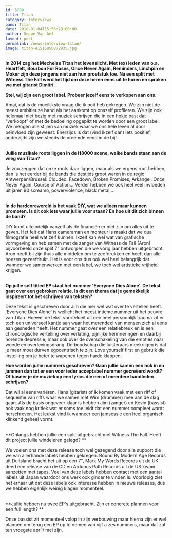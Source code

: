 ```yaml
---
id: 3700
title: Titan
category: Interviews
band: Titan
date: 2018-01-04T15:56:23+00:00
author: Seppe Van Ael
layout: post
permalink: /news/interview-titan/
image: titan-e1515056872935.jpg
---
```

**In 2014 zag het Mechelse Titan het levenslicht. Met (ex) leden van o.a. Heartfelt, Bourbon For Roses, Once Never Again, Reminders, Linchpin en Moker zijn deze jongens niet aan hun proefstuk toe. Na een split met Witness The Fall werd het tijd om deze heren eens uit te horen en spraken we met gitarist Dimitri.**

**Stel, wij zijn een groot label. Probeer jezelf eens te verkopen aan ons.**

<span style="font-weight: 400;">Amai, dat is de moeilijkste vraag die ik ooit heb gekregen. We zijn niet de meest ambitieuze band als het aankomt op onszelf profileren. We zijn ook helemaal niet bezig met muziek schrijven die in een hokje past dat “verkoopt” of met de bedoeling opgepikt te worden door een groot label. We mengen alle stijlen van muziek waar we ons hele leven al door beïnvloed zijn geweest. Enerzijds is dat (vind ikzelf dan) iets positief, anderzijds zijn we steeds de vreemde eend in de bijt.</span>

<span style="font-weight: 400;"><br /> </span>**Jullie muzikale roots liggen in de H8000 scene, welke bands staan aan de wieg van Titan?**

<span style="font-weight: 400;">Je zou zeggen dat onze roots daar liggen, maar als we ergens root hebben, dan is het eerder bij de bands die destijds groot waren in de regio Antwerpen/Brussel: Clouded, Facedown, Broken Promises, Arkangel, Once Never Again, Course of Action&#8230; Verder hebben we ook heel veel invloeden uit jaren 90 screamo, powerviolence, black metal,… </span>

<span style="font-weight: 400;"><br /> </span>**In de hardcorewereld is het vaak DIY, wat we alleen maar kunnen promoten. Is dit ook iets waar jullie voor staan? En hoe uit dit zich binnen de band?**

<span style="font-weight: 400;">DIY komt uiteindelijk vanzelf als de financiën er niet zijn om alles uit te geven. Het feit dat Hans cameraman en monteur is maakt dat we qua filmografie heel wat zelf kunnen. Ikzelf kan wel wat van grafische vormgeving en heb samen met de zanger van Witness de Fall (Aron) bijvoorbeeld onze split 7” ontworpen die we vorig jaar hebben uitgebracht. Aron heeft bij zijn thuis alle middelen om te zeefdrukken en heeft dan alle hoezen gezeefdrukt. </span><span style="font-weight: 400;">Het is voor ons dus ook wel heel belangrijk dat wanneer we samenwerken met een label, we toch wel artistieke vrijheid krijgen.</span>

<span style="font-weight: 400;"><br /> </span>**Op jullie self titled EP staat het nummer 'Everyone Dies Alone'. De tekst gaat over een gebroken relatie. Is dit een thema dat je gemakkelijk inspireert tot het schrijven van teksten?**

<span style="font-weight: 400;">Deze tekst is geschreven door Jim die hier wel wat over te vertellen heeft. 'Everyone Dies Alone' is wellicht het meest intieme nummer uit het oeuvre van Titan. Hoewel de tekst voortvloeit uit een heel persoonlijk trauma zit er toch een universeel kantje aan waar het merendeel van mensen zich al eens aan gesneden heeft. Het nummer gaat over een relatiebreuk en is een chronologische vertelling over verlating, pijnlijke herinneringen en daarbij horende depressie, maar ook over de overschakeling van die emoties naar woede en overlevingsdrang. De boodschap die luisteraars meekrijgen is dat je meer moet durven egocentrisch te zijn. Love yourself first </span><span style="font-weight: 400;">en gebruik die instelling om je beter te wapenen tegen harde klappen.</span>

**Hoe worden jullie nummers geschreven? Gaan jullie samen een hok in en jammen dan tot er een voor ieder acceptabel nummer gecreëerd wordt? Of baseer je de muziek op een lyrics die een of meerdere bandleden schrijven?**

<span style="font-weight: 400;">Dat wil al eens variëren. Hans (gitarist) of ik komen vaak met een riff of sequentie van riffs waar we samen met Wim (drummer) mee aan de slag gaan. Als de basis ongeveer klaar is hebben Jim (zanger) en Kevin (bassist) ook vaak nog kritiek wat er soms toe leidt dat een nummer compleet wordt herschreven. Het leukst vind ik wanneer een jamsessie een heel organisch klinkend geheel vormt. </span>

<span style="font-weight: 400;"><br /> </span>**Onlangs hebben jullie een split uitgebracht met Witness The Fall. Heeft dit project jullie windeieren gelegd? **

<span style="font-weight: 400;">We voelen ons met deze release toch wel gezegend door alle support die we van allerhande labels hebben gekregen. Bound By Modern Age Records uit Duitsland bracht het uit op een 7&#8243;, Mark My Words Records uit de UK deed een release van de CD en Arduous Path Records uit de US kwam aanzetten met tapes. Veel van deze labels hebben contact met een aantal labels uit Japan waardoor ons werk ook ginder te vinden is. </span><span style="font-weight: 400;">Voorlopig ziet het ernaar uit dat deze labels ook interesse hebben in nieuwe releases, dus we hebben eigenlijk weinig klagen momenteel.</span>

<span style="font-weight: 400;"><br /> </span>**Jullie hebben nu twee EP's uitgebracht. Zijn er concrete plannen voor een full length? **

<span style="font-weight: 400;">Onze bassist zit momenteel volop in zijn verbouwing maar hierna zijn er wel plannen om terug een EP op te nemen van vijf a zes nummers, maar dat zal ten vroegste april/ mei zijn.</span>

&nbsp;